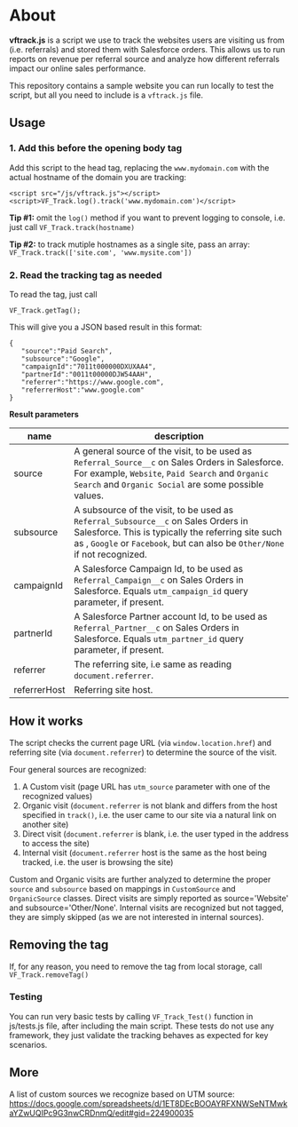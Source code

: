 
# About #

**vftrack.js** is a script we use to track the websites users are visiting us from (i.e. referrals) and stored them with Salesforce orders. This allows us to run reports on revenue per referral source and analyze how different referrals impact our online sales performance.

This repository contains a sample website you can run locally to test the script, but all you need to include is a `vftrack.js` file.

## Usage ##


### 1. Add this before the opening body tag

Add this script to the head tag, replacing the `www.mydomain.com` with the actual hostname of the domain you are tracking:

    <script src="/js/vftrack.js"></script>    
    <script>VF_Track.log().track('www.mydomain.com')</script>

**Tip #1:** omit the `log()` method if you want to prevent logging to console, i.e. just call `VF_Track.track(hostname)`

**Tip #2:**  to track mutiple hostnames as a single site, pass an array:  `VF_Track.track(['site.com', 'www.mysite.com'])`

### 2. Read the tracking tag as needed

To read the tag, just call

	VF_Track.getTag(); 

This will give you a JSON based result in this format:

    {
       "source":"Paid Search",
       "subsource":"Google",
       "campaignId":"7011t000000DXUXAA4",
       "partnerId":"0011t00000DJW54AAH",
       "referrer":"https://www.google.com",
       "referrerHost":"www.google.com"
    }

**Result parameters**

| name | description |
|--|--|
| source | A general source of the visit, to be used as `Referral_Source__c` on Sales Orders in Salesforce. For example, `Website`, `Paid Search` and `Organic Search` and `Organic Social` are some possible values.
|subsource| A subsource of the visit, to be used as `Referral_Subsource__c` on Sales Orders in Salesforce. This is typically the referring site such as , `Google` or `Facebook`, but can also be `Other/None` if not recognized.
|campaignId| A Salesforce Campaign Id, to be used as `Referral_Campaign__c` on Sales Orders in Salesforce. Equals `utm_campaign_id` query parameter, if present. 
|partnerId| A Salesforce Partner account Id, to be used as `Referral_Partner__c` on Sales Orders in Salesforce. Equals `utm_partner_id` query parameter, if present.
|referrer| The referring site, i.e same as reading `document.referrer`.
|referrerHost| Referring site host.


## How it works ##

The script checks the current page URL (via `window.location.href`) and referring site (via `document.referrer`) to determine the source of the visit.  

Four general sources are recognized:

1. A Custom visit (page URL has `utm_source` parameter with one of the recognized values)
2. Organic visit (`document.referrer` is not blank and differs from the host specified in `track()`, i.e. the user came to our site via a natural link on another site)
3. Direct visit (`document.referrer` is blank, i.e. the user typed in the address to access the site)
4. Internal visit (`document.referrer` host is the same as the host being tracked, i.e. the user is browsing the site)
    
Custom and Organic visits are further analyzed to determine the proper `source` and `subsource` based on mappings in `CustomSource` and `OrganicSource` classes.
Direct visits are simply reported as source='Website' and subsource='Other/None'.
Internal visits are recognized but not tagged, they are simply skipped (as we are not interested in internal sources).

## Removing the tag ##

If, for any reason, you need to remove the tag from local storage, call `VF_Track.removeTag()`

### Testing ###

You can run very basic tests by calling `VF_Track_Test()` function in js/tests.js file, after including the main script.
These tests do not use any framework, they just validate the tracking behaves as expected for key scenarios.

## More ##

A list of custom sources we recognize based on UTM source:
https://docs.google.com/spreadsheets/d/1ET8DEcBOOAYRFXNWSeNTMwkaYZwUQIPc9G3nwCRDnmQ/edit#gid=224900035